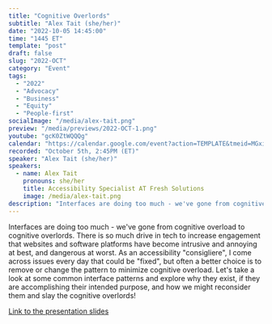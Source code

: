 ```yaml
---
title: "Cognitive Overlords"
subtitle: "Alex Tait (she/her)"
date: "2022-10-05 14:45:00"
time: "1445 ET"
template: "post"
draft: false
slug: "2022-OCT"
category: "Event"
tags:
  - "2022"
  - "Advocacy"
  - "Business"
  - "Equity"
  - "People-first"
socialImage: "/media/alex-tait.png"
preview: "/media/previews/2022-OCT-1.png"
youtube: "gcK0ZtWQQQg"
calendar: "https://calendar.google.com/event?action=TEMPLATE&tmeid=MGxiZ2NtanBwMWlxMXBiZDdrcTQ5NGh0OHMgdGVhbUBhMTF5dGFsa3MuY29t&tmsrc=team%40a11ytalks.com"
recorded: "October 5th, 2:45PM (ET)"
speaker: "Alex Tait (she/her)"
speakers:
  - name: Alex Tait
    pronouns: she/her
    title: Accessibility Specialist AT Fresh Solutions
    image: /media/alex-tait.png
description: "Interfaces are doing too much - we've gone from cognitive overload to cognitive overlords. There is so much drive in tech to increase engagement that websites and software platforms have become intrusive and annoying at best, and dangerous at worst. As an accessibility \"consigliere\", I come across issues every day that could be \"fixed\", but often a better choice is to remove or change the pattern to minimize cognitive overload. Let's take a look at some common interface patterns and explore why they exist, if they are accomplishing their intended purpose, and how we might reconsider them and slay the cognitive overlords!"
---
```

Interfaces are doing too much - we've gone from cognitive overload to cognitive overlords. There is so much drive in tech to increase engagement that websites and software platforms have become intrusive and annoying at best, and dangerous at worst. As an accessibility "consigliere", I come across issues every day that could be "fixed", but often a better choice is to remove or change the pattern to minimize cognitive overload. Let's take a look at some common interface patterns and explore why they exist, if they are accomplishing their intended purpose, and how we might reconsider them and slay the cognitive overlords!

[Link to the presentation slides](https://docs.google.com/presentation/d/1QfxZXFXDe6ZS3kzCbhWnPgnkiao3zo06j5iY1oZfvt0/edit?usp=sharing)
